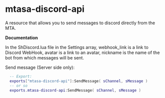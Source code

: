 # mtasa-discord-api
A resource that allows you to send messages to discord directly from the MTA.

**Documentation**

In the ShDiscord.lua file in the Settings array, webhook_link is a link to Discord WebHook, avatar is a link to an avatar, nickname is the name of the bot from which messages will be sent.

Send message (Server side only):
```lua
  -- Export:
  exports["mtasa-discord-api"]:SendMessage( sChannel, sMessage )
  -- or so
  exports.mtasa-discord-api:SendMessage( sChannel, sMessage )
```

